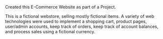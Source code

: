 Created this E-Commerce Website as part of a Project.

This is a fictional webstore, selling mostly fictional items. A variety of web technologies were used to implement a shopping cart, product pages, user/admin accounts, keep track of orders, keep track of account balances, and process sales using a fictional currency.
